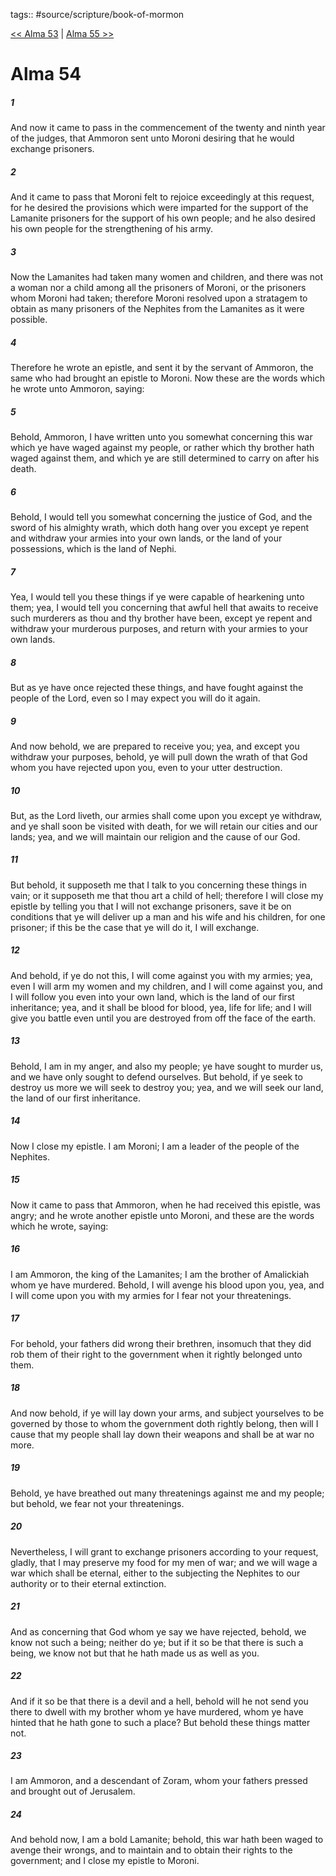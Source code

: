 tags:: #source/scripture/book-of-mormon

[<< Alma 53](/Book_of_Mormon/09_Alma/Alma_53.md) | [Alma 55 >>](/Book_of_Mormon/09_Alma/Alma_55.md)

# Alma 54

##### 1

And now it came to pass in the commencement of the twenty and ninth year of the judges, that Ammoron sent unto Moroni desiring that he would exchange prisoners.

##### 2

And it came to pass that Moroni felt to rejoice exceedingly at this request, for he desired the provisions which were imparted for the support of the Lamanite prisoners for the support of his own people; and he also desired his own people for the strengthening of his army.

##### 3

Now the Lamanites had taken many women and children, and there was not a woman nor a child among all the prisoners of Moroni, or the prisoners whom Moroni had taken; therefore Moroni resolved upon a stratagem to obtain as many prisoners of the Nephites from the Lamanites as it were possible.

##### 4

Therefore he wrote an epistle, and sent it by the servant of Ammoron, the same who had brought an epistle to Moroni. Now these are the words which he wrote unto Ammoron, saying:

##### 5

Behold, Ammoron, I have written unto you somewhat concerning this war which ye have waged against my people, or rather which thy brother hath waged against them, and which ye are still determined to carry on after his death.

##### 6

Behold, I would tell you somewhat concerning the justice of God, and the sword of his almighty wrath, which doth hang over you except ye repent and withdraw your armies into your own lands, or the land of your possessions, which is the land of Nephi.

##### 7

Yea, I would tell you these things if ye were capable of hearkening unto them; yea, I would tell you concerning that awful hell that awaits to receive such murderers as thou and thy brother have been, except ye repent and withdraw your murderous purposes, and return with your armies to your own lands.

##### 8

But as ye have once rejected these things, and have fought against the people of the Lord, even so I may expect you will do it again.

##### 9

And now behold, we are prepared to receive you; yea, and except you withdraw your purposes, behold, ye will pull down the wrath of that God whom you have rejected upon you, even to your utter destruction.

##### 10

But, as the Lord liveth, our armies shall come upon you except ye withdraw, and ye shall soon be visited with death, for we will retain our cities and our lands; yea, and we will maintain our religion and the cause of our God.

##### 11

But behold, it supposeth me that I talk to you concerning these things in vain; or it supposeth me that thou art a child of hell; therefore I will close my epistle by telling you that I will not exchange prisoners, save it be on conditions that ye will deliver up a man and his wife and his children, for one prisoner; if this be the case that ye will do it, I will exchange.

##### 12

And behold, if ye do not this, I will come against you with my armies; yea, even I will arm my women and my children, and I will come against you, and I will follow you even into your own land, which is the land of our first inheritance; yea, and it shall be blood for blood, yea, life for life; and I will give you battle even until you are destroyed from off the face of the earth.

##### 13

Behold, I am in my anger, and also my people; ye have sought to murder us, and we have only sought to defend ourselves. But behold, if ye seek to destroy us more we will seek to destroy you; yea, and we will seek our land, the land of our first inheritance.

##### 14

Now I close my epistle. I am Moroni; I am a leader of the people of the Nephites.

##### 15

Now it came to pass that Ammoron, when he had received this epistle, was angry; and he wrote another epistle unto Moroni, and these are the words which he wrote, saying:

##### 16

I am Ammoron, the king of the Lamanites; I am the brother of Amalickiah whom ye have murdered. Behold, I will avenge his blood upon you, yea, and I will come upon you with my armies for I fear not your threatenings.

##### 17

For behold, your fathers did wrong their brethren, insomuch that they did rob them of their right to the government when it rightly belonged unto them.

##### 18

And now behold, if ye will lay down your arms, and subject yourselves to be governed by those to whom the government doth rightly belong, then will I cause that my people shall lay down their weapons and shall be at war no more.

##### 19

Behold, ye have breathed out many threatenings against me and my people; but behold, we fear not your threatenings.

##### 20

Nevertheless, I will grant to exchange prisoners according to your request, gladly, that I may preserve my food for my men of war; and we will wage a war which shall be eternal, either to the subjecting the Nephites to our authority or to their eternal extinction.

##### 21

And as concerning that God whom ye say we have rejected, behold, we know not such a being; neither do ye; but if it so be that there is such a being, we know not but that he hath made us as well as you.

##### 22

And if it so be that there is a devil and a hell, behold will he not send you there to dwell with my brother whom ye have murdered, whom ye have hinted that he hath gone to such a place? But behold these things matter not.

##### 23

I am Ammoron, and a descendant of Zoram, whom your fathers pressed and brought out of Jerusalem.

##### 24

And behold now, I am a bold Lamanite; behold, this war hath been waged to avenge their wrongs, and to maintain and to obtain their rights to the government; and I close my epistle to Moroni.
